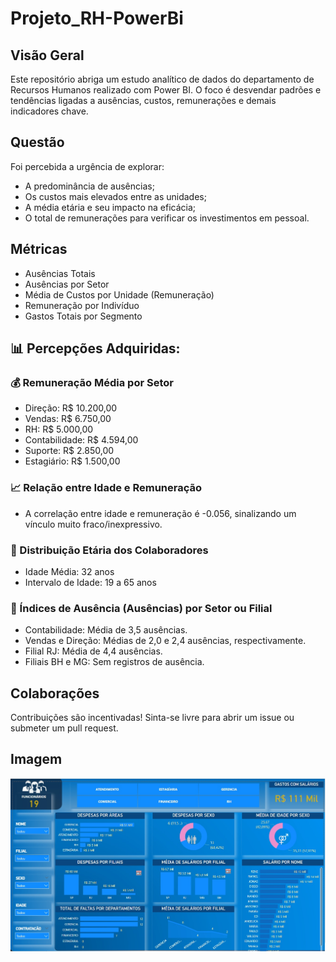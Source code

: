 # Projeto_RH-PowerBi

## Visão Geral

Este repositório abriga um estudo analítico de dados do departamento de Recursos Humanos realizado com Power BI. O foco é desvendar padrões e tendências ligadas a ausências, custos, remunerações e demais indicadores chave.

## Questão

Foi percebida a urgência de explorar:
- A predominância de ausências;
- Os custos mais elevados entre as unidades;
- A média etária e seu impacto na eficácia;
- O total de remunerações para verificar os investimentos em pessoal.

## Métricas

- Ausências Totais
- Ausências por Setor
- Média de Custos por Unidade (Remuneração)
- Remuneração por Indivíduo
- Gastos Totais por Segmento

## 📊 Percepções Adquiridas:

### 💰 Remuneração Média por Setor
- Direção: R$ 10.200,00
- Vendas: R$ 6.750,00
- RH: R$ 5.000,00
- Contabilidade: R$ 4.594,00
- Suporte: R$ 2.850,00
- Estagiário: R$ 1.500,00

### 📈 Relação entre Idade e Remuneração
- A correlação entre idade e remuneração é -0.056, sinalizando um vínculo muito fraco/inexpressivo.

### 👥 Distribuição Etária dos Colaboradores
- Idade Média: 32 anos
- Intervalo de Idade: 19 a 65 anos

### 📅 Índices de Ausência (Ausências) por Setor ou Filial
- Contabilidade: Média de 3,5 ausências.
- Vendas e Direção: Médias de 2,0 e 2,4 ausências, respectivamente.
- Filial RJ: Média de 4,4 ausências.
- Filiais BH e MG: Sem registros de ausência.

## Colaborações

Contribuições são incentivadas! Sinta-se livre para abrir um issue ou submeter um pull request.

## Imagem
![Imagem do dashboard](https://github.com/jaianaaraujo/Project_RH-PowerBi/raw/main/imagem%20do%20dashboard.jpeg)
